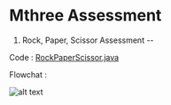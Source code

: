 # Mthree Assessment

1. Rock, Paper, Scissor Assessment 
--

Code : [RockPaperScissor.java](https://github.com/junha1532/-Mthree-_Exercieses-Assessments/blob/main/assessment/RockPaperScissors.java)

Flowchat : 

![alt text][flowchart1]

[flowchart1]: https://github.com/junha1532/-Mthree-_Exercieses-Assessments/edit/main/assessment/flowchart1.png "Rock, Paper, Scissor"
